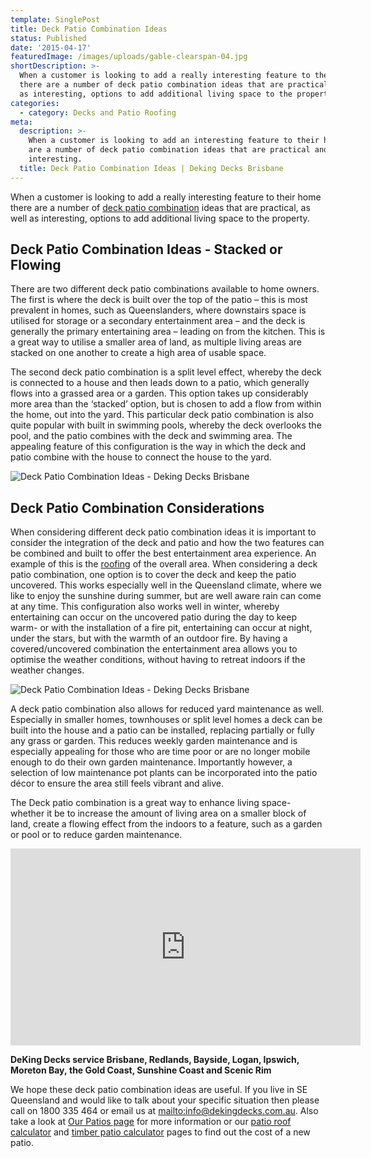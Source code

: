 ```yaml
---
template: SinglePost
title: Deck Patio Combination Ideas
status: Published
date: '2015-04-17'
featuredImage: /images/uploads/gable-clearspan-04.jpg
shortDescription: >-
  When a customer is looking to add a really interesting feature to their home
  there are a number of deck patio combination ideas that are practical, as well
  as interesting, options to add additional living space to the property.
categories:
  - category: Decks and Patio Roofing
meta:
  description: >-
    When a customer is looking to add an interesting feature to their home there
    are a number of deck patio combination ideas that are practical and
    interesting.
  title: Deck Patio Combination Ideas | Deking Decks Brisbane
---
```

When a customer is looking to add a really interesting feature to their home there are a number of [deck patio combination](https://www.dekingdecks.com.au/decks-and-patio-roofing/) ideas that are practical, as well as interesting, options to add additional living space to the property.

## Deck Patio Combination Ideas - Stacked or Flowing

There are two different deck patio combinations available to home owners. The first is where the deck is built over the top of the patio – this is most prevalent in homes, such as Queenslanders, where downstairs space is utilised for storage or a secondary entertainment area – and the deck is generally the primary entertaining area – leading on from the kitchen. This is a great way to utilise a smaller area of land, as multiple living areas are stacked on one another to create a high area of usable space.

The second deck patio combination is a split level effect, whereby the deck is connected to a house and then leads down to a patio, which generally flows into a grassed area or a garden. This option takes up considerably more area than the ‘stacked’ option, but is chosen to add a flow from within the home, out into the yard. This particular deck patio combination is also quite popular with built in swimming pools, whereby the deck overlooks the pool, and the patio combines with the deck and swimming area. The appealing feature of this configuration is the way in which the deck and patio combine with the house to connect the house to the yard.

![Deck Patio Combination Ideas - Deking Decks Brisbane](/images/uploads/deck-patio-combination-ideas-deking-decks-brisbane.jpeg)

## Deck Patio Combination Considerations

When considering different deck patio combination ideas it is important to consider the integration of the deck and patio and how the two features can be combined and built to offer the best entertainment area experience. An example of this is the [roofing](https://www.dekingdecks.com.au/services/patio-roofs/) of the overall area. When considering a deck patio combination, one option is to cover the deck and keep the patio uncovered. This works especially well in the Queensland climate, where we like to enjoy the sunshine during summer, but are well aware rain can come at any time. This configuration also works well in winter, whereby entertaining can occur on the uncovered patio during the day to keep warm- or with the installation of a fire pit, entertaining can occur at night, under the stars, but with the warmth of an outdoor fire. By having a covered/uncovered combination the entertainment area allows you to optimise the weather conditions, without having to retreat indoors if the weather changes.

![Deck Patio Combination Ideas - Deking Decks Brisbane](/images/uploads/deking-decks-brisbane-deck-patio-combination-ideas.jpg)

A deck patio combination also allows for reduced yard maintenance as well. Especially in smaller homes, townhouses or split level homes a deck can be built into the house and a patio can be installed, replacing partially or fully any grass or garden. This reduces weekly garden maintenance and is especially appealing for those who are time poor or are no longer mobile enough to do their own garden maintenance. Importantly however, a selection of low maintenance pot plants can be incorporated into the patio décor to ensure the area still feels vibrant and alive.

The Deck patio combination is a great way to enhance living space- whether it be to increase the amount of living area on a smaller block of land, create a flowing effect from the indoors to a feature, such as a garden or pool or to reduce garden maintenance.

<iframe src="https://www.youtube.com/embed/FTnnj4QX4pg?rel=0" width="560" height="315" frameborder="0" allowfullscreen="allowfullscreen"></iframe>

**DeKing Decks service Brisbane, Redlands, Bayside, Logan, Ipswich, Moreton Bay, the Gold Coast, Sunshine Coast and Scenic Rim**

We hope these deck patio combination ideas are useful. If you live in SE Queensland and would like to talk about your specific situation then please call on 1800 335 464 or email us at <mailto:info@dekingdecks.com.au>. Also take a look at [Our Patios page](https://www.dekingdecks.com.au/services/) for more information or our [patio roof calculator](https://www.dekingdecks.com.au/patio-calculator/) and [timber patio calculator](https://www.dekingdecks.com.au/quote-calculator/) pages to find out the cost of a new patio.
